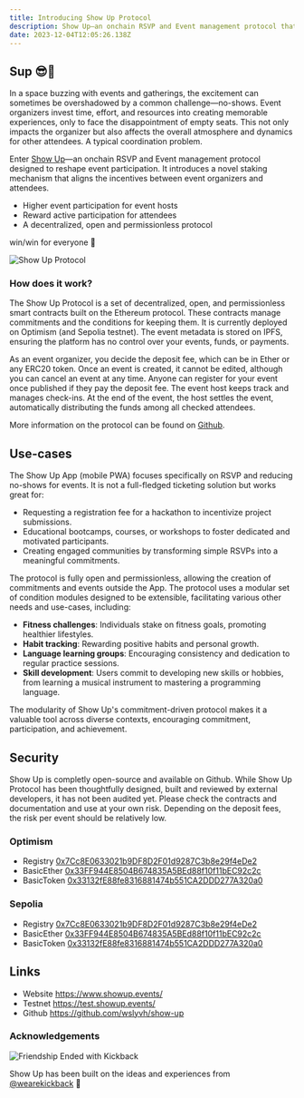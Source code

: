 ```yaml
---
title: Introducing Show Up Protocol
description: Show Up—an onchain RSVP and Event management protocol that reshapes event participation, by introduceing a novel staking mechanism that aligns the incentives.
date: 2023-12-04T12:05:26.138Z
---
```


## Sup 😎👋

In a space buzzing with events and gatherings, the excitement can sometimes be overshadowed by a common challenge—no-shows. Event organizers invest time, effort, and resources into creating memorable experiences, only to face the disappointment of empty seats. This not only impacts the organizer but also affects the overall atmosphere and dynamics for other attendees. A typical coordination problem.

Enter [Show Up](https://www.showup.events/)—an onchain RSVP and Event management protocol designed to reshape event participation. It introduces a novel staking mechanism that aligns the incentives between event organizers and attendees.

- Higher event participation for event hosts
- Reward active participation for attendees
- A decentralized, open and permissionless protocol

win/win for everyone 🤝

![Show Up Protocol](/images/sup.png)

### How does it work?

The Show Up Protocol is a set of decentralized, open, and permissionless smart contracts built on the Ethereum protocol. These contracts manage commitments and the conditions for keeping them. It is currently deployed on Optimism (and Sepolia testnet). The event metadata is stored on IPFS, ensuring the platform has no control over your events, funds, or payments.

As an event organizer, you decide the deposit fee, which can be in Ether or any ERC20 token. Once an event is created, it cannot be edited, although you can cancel an event at any time. Anyone can register for your event once published if they pay the deposit fee. The event host keeps track and manages check-ins. At the end of the event, the host settles the event, automatically distributing the funds among all checked attendees.

More information on the protocol can be found on [Github](https://github.com/wslyvh/show-up/tree/main/packages/protocol).

## Use-cases

The Show Up App (mobile PWA) focuses specifically on RSVP and reducing no-shows for events. It is not a full-fledged ticketing solution but works great for:

- Requesting a registration fee for a hackathon to incentivize project submissions.
- Educational bootcamps, courses, or workshops to foster dedicated and motivated participants.
- Creating engaged communities by transforming simple RSVPs into a meaningful commitments.

The protocol is fully open and permissionless, allowing the creation of commitments and events outside the App. The protocol uses a modular set of condition modules designed to be extensible, facilitating various other needs and use-cases, including:

- **Fitness challenges**: Individuals stake on fitness goals, promoting healthier lifestyles.
- **Habit tracking**: Rewarding positive habits and personal growth.
- **Language learning groups**: Encouraging consistency and dedication to regular practice sessions.
- **Skill development**: Users commit to developing new skills or hobbies, from learning a musical instrument to mastering a programming language.

The modularity of Show Up's commitment-driven protocol makes it a valuable tool across diverse contexts, encouraging commitment, participation, and achievement.

## Security

Show Up is completly open-source and available on Github. While Show Up Protocol has been thoughtfully designed, built and reviewed by external developers, it has not been audited yet. Please check the contracts and documentation and use at your own risk. Depending on the deposit fees, the risk per event should be relatively low.

### Optimism

- Registry [0x7Cc8E0633021b9DF8D2F01d9287C3b8e29f4eDe2](https://optimistic.etherscan.io/address/0x7Cc8E0633021b9DF8D2F01d9287C3b8e29f4eDe2)
- BasicEther [0x33FF944E8504B674835A5BEd88f10f11bEC92c2c](https://optimistic.etherscan.io/address/0x33FF944E8504B674835A5BEd88f10f11bEC92c2c)
- BasicToken [0x33132fE88fe8316881474b551CA2DDD277A320a0](https://optimistic.etherscan.io/address/0x33132fE88fe8316881474b551CA2DDD277A320a0)

### Sepolia

- Registry [0x7Cc8E0633021b9DF8D2F01d9287C3b8e29f4eDe2](https://sepolia.etherscan.io/address/0x7Cc8E0633021b9DF8D2F01d9287C3b8e29f4eDe2)
- BasicEther [0x33FF944E8504B674835A5BEd88f10f11bEC92c2c](https://sepolia.etherscan.io/address/0x33FF944E8504B674835A5BEd88f10f11bEC92c2c)
- BasicToken [0x33132fE88fe8316881474b551CA2DDD277A320a0](https://sepolia.etherscan.io/address/0x33132fE88fe8316881474b551CA2DDD277A320a0)

## Links

- Website https://www.showup.events/
- Testnet https://test.showup.events/
- Github https://github.com/wslyvh/show-up

### Acknowledgements

![Friendship Ended with Kickback](/images/friendship-ended-with-kickback.jpg)

Show Up has been built on the ideas and experiences from [@wearekickback](https://twitter.com/wearekickback/) 👏
